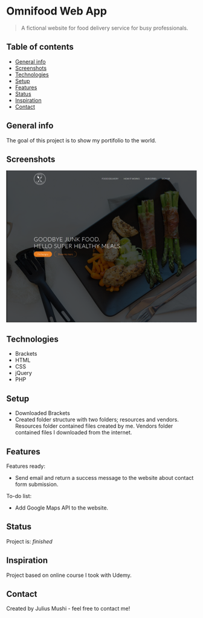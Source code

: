 # Omnifood Web App
> A fictional website for food delivery service for busy professionals.

## Table of contents
* [General info](#general-info)
* [Screenshots](#screenshots)
* [Technologies](#technologies)
* [Setup](#setup)
* [Features](#features)
* [Status](#status)
* [Inspiration](#inspiration)
* [Contact](#contact)

## General info
The goal of this project is to show my portifolio to the world.

## Screenshots
![Omnifood](./resources/img/Omnifood.PNG)

## Technologies
* Brackets
* HTML
* CSS
* jQuery
* PHP

## Setup
* Downloaded Brackets
* Created folder structure with two folders; resources and vendors. Resources folder contained files created by me. Vendors    folder contained files I downloaded from the internet.

## Features
Features ready:
* Send email and return a success message to the website about contact form submission.

To-do list:
* Add Google Maps API to the website.

## Status
Project is: _finished_

## Inspiration
Project based on online course I took with Udemy.

## Contact
Created by Julius Mushi - feel free to contact me!


